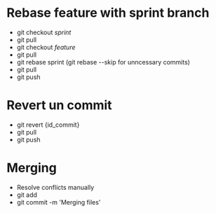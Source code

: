 # Rebase feature with sprint branch
- git checkout _sprint_
- git pull
- git checkout _feature_
- git pull
- git rebase sprint
(git rebase --skip for unncessary commits)
- git pull
- git push

# Revert un commit
- git revert {id_commit}
- git pull
- git push

# Merging
- Resolve conflicts manually
- git add <files>
- git commit -m 'Merging files'

